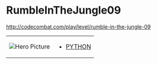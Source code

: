 # RumbleInTheJungle09 

http://codecombat.com/play/level/rumble-in-the-jungle-09
<table>
<tr>
<td>

![Hero Picture](hero.png?raw=true "Hero Picture")

</td>
<td>
<ul>
<li>

[PYTHON](RumbleInTheJungle09.py)

</li>
</td>
</tr>
<table>
